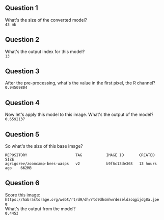 ## Question 1
What's the size of the converted model?  
`43 mb`  

## Question 2
What's the output index for this model?  
`13`

## Question 3
After the pre-processing, what's the value in the first pixel, the R channel?  
`0.94509804`  

## Question 4
Now let's apply this model to this image. What's the output of the model?  
`0.6592137`  

## Question 5
So what's the size of this base image?  
```
REPOSITORY                      TAG           IMAGE ID       CREATED         SIZE
agrigorev/zoomcamp-bees-wasps   v2            b9f6c13de368   13 hours ago    662MB
```

## Question 6
Score this image: `https://habrastorage.org/webt/rt/d9/dh/rtd9dhsmhwrdezeldzoqgijdg8a.jpeg`  
What's the output from the model?  
`0.4453`  
